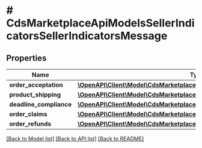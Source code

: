 # # CdsMarketplaceApiModelsSellerIndicatorsSellerIndicatorsMessage

## Properties

Name | Type | Description | Notes
------------ | ------------- | ------------- | -------------
**order_acceptation** | [**\OpenAPI\Client\Model\CdsMarketplaceApiModelsSellerIndicatorsSellerIndicator**](CdsMarketplaceApiModelsSellerIndicatorsSellerIndicator.md) |  | [optional]
**product_shipping** | [**\OpenAPI\Client\Model\CdsMarketplaceApiModelsSellerIndicatorsSellerIndicator**](CdsMarketplaceApiModelsSellerIndicatorsSellerIndicator.md) |  | [optional]
**deadline_compliance** | [**\OpenAPI\Client\Model\CdsMarketplaceApiModelsSellerIndicatorsSellerIndicator**](CdsMarketplaceApiModelsSellerIndicatorsSellerIndicator.md) |  | [optional]
**order_claims** | [**\OpenAPI\Client\Model\CdsMarketplaceApiModelsSellerIndicatorsSellerIndicator**](CdsMarketplaceApiModelsSellerIndicatorsSellerIndicator.md) |  | [optional]
**order_refunds** | [**\OpenAPI\Client\Model\CdsMarketplaceApiModelsSellerIndicatorsSellerIndicator**](CdsMarketplaceApiModelsSellerIndicatorsSellerIndicator.md) |  | [optional]

[[Back to Model list]](../../README.md#models) [[Back to API list]](../../README.md#endpoints) [[Back to README]](../../README.md)
